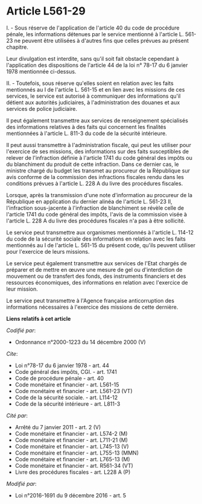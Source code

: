 # Article L561-29

I. - Sous réserve de l'application de l'article 40 du code de procédure pénale, les informations détenues par le service
mentionné à l'article L. 561-23 ne peuvent être utilisées à d'autres fins que celles prévues au présent chapitre. 

Leur divulgation est interdite, sans qu'il soit fait obstacle cependant à l'application des dispositions de l'article 44 de
la loi n° 78-17 du 6 janvier 1978 mentionnée ci-dessus. 

II. - Toutefois, sous réserve qu'elles soient en relation avec les faits mentionnés au I de l'article L. 561-15 et en lien
avec les missions de ces services, le service est autorisé à communiquer des informations qu'il détient aux autorités
judiciaires, à l'administration des douanes et aux services de police judiciaire. 

Il peut également transmettre aux services de renseignement spécialisés des informations relatives à des faits qui concernent
les finalités mentionnées à l'article L. 811-3 du code de la sécurité intérieure. 

Il peut aussi transmettre à l'administration fiscale, qui peut les utiliser pour l'exercice de ses missions, des informations
sur des faits susceptibles de relever de l'infraction définie à l'article 1741 du code général des impôts ou du blanchiment
du produit de cette infraction. Dans ce dernier cas, le ministre chargé du budget les transmet au procureur de la République
sur avis conforme de la commission des infractions fiscales rendu dans les conditions prévues à l'article L. 228 A du livre
des procédures fiscales. 

Lorsque, après la transmission d'une note d'information au procureur de la République en application du dernier alinéa de
l'article L. 561-23 II, l'infraction sous-jacente à l'infraction de blanchiment se révèle celle de l'article 1741 du code
général des impôts, l'avis de la commission visée à l'article L. 228 A du livre des procédures fiscales n'a pas à être
sollicité. 

Le service peut transmettre aux organismes mentionnés à l'article L. 114-12 du code de la sécurité sociale des informations
en relation avec les faits mentionnés au I de l'article L. 561-15 du présent code, qu'ils peuvent utiliser pour l'exercice de
leurs missions. 

Le service peut également transmettre aux services de l'Etat chargés de préparer et de mettre en œuvre une mesure de gel ou
d'interdiction de mouvement ou de transfert des fonds, des instruments financiers et des ressources économiques, des
informations en relation avec l'exercice de leur mission.

Le service peut transmettre à l'Agence française anticorruption des  informations nécessaires à l'exercice des missions de
cette dernière.

**Liens relatifs à cet article**

_Codifié par_:

  - Ordonnance n°2000-1223 du 14 décembre 2000 (V)

_Cite_:

  - Loi n°78-17 du 6 janvier 1978 - art. 44
  - Code général des impôts, CGI. - art. 1741
  - Code de procédure pénale - art. 40
  - Code monétaire et financier - art. L561-15
  - Code monétaire et financier - art. L561-23 (VT)
  - Code de la sécurité sociale. - art. L114-12
  - Code de la sécurité intérieure - art. L811-3

_Cité par_:

  - Arrêté du 7 janvier 2011 - art. 2 (V)
  - Code monétaire et financier - art. L574-2 (M)
  - Code monétaire et financier - art. L711-21 (M)
  - Code monétaire et financier - art. L745-13 (V)
  - Code monétaire et financier - art. L755-13 (MMN)
  - Code monétaire et financier - art. L765-13 (M)
  - Code monétaire et financier - art. R561-34 (VT)
  - Livre des procédures fiscales - art. L228 A (P)

_Modifié par_:

  - Loi n°2016-1691 du 9 décembre 2016 - art. 5
